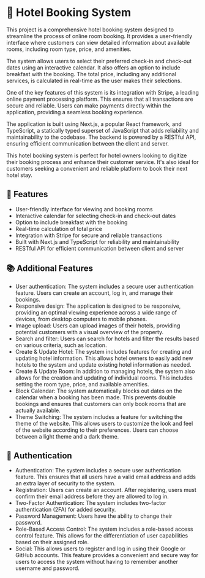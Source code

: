 # 🏨 Hotel Booking System

This project is a comprehensive hotel booking system designed to streamline the process of online room booking. It provides a user-friendly interface where customers can view detailed information about available rooms, including room type, price, and amenities.

The system allows users to select their preferred check-in and check-out dates using an interactive calendar. It also offers an option to include breakfast with the booking. The total price, including any additional services, is calculated in real-time as the user makes their selections.

One of the key features of this system is its integration with Stripe, a leading online payment processing platform. This ensures that all transactions are secure and reliable. Users can make payments directly within the application, providing a seamless booking experience.

The application is built using Next.js, a popular React framework, and TypeScript, a statically typed superset of JavaScript that adds reliability and maintainability to the codebase. The backend is powered by a RESTful API, ensuring efficient communication between the client and server.

This hotel booking system is perfect for hotel owners looking to digitize their booking process and enhance their customer service. It's also ideal for customers seeking a convenient and reliable platform to book their next hotel stay.

## 🌟 Features

- User-friendly interface for viewing and booking rooms
- Interactive calendar for selecting check-in and check-out dates
- Option to include breakfast with the booking
- Real-time calculation of total price
- Integration with Stripe for secure and reliable transactions
- Built with Next.js and TypeScript for reliability and maintainability
- RESTful API for efficient communication between client and server

## 📚 Additional Features

- User authentication: The system includes a secure user authentication feature. Users can create an account, log in, and manage their bookings.
- Responsive design: The application is designed to be responsive, providing an optimal viewing experience across a wide range of devices, from desktop computers to mobile phones.
- Image upload: Users can upload images of their hotels, providing potential customers with a visual overview of the property.
- Search and filter: Users can search for hotels and filter the results based on various criteria, such as location.
- Create & Update Hotel: The system includes features for creating and updating hotel information. This allows hotel owners to easily add new hotels to the system and update existing hotel information as needed.
- Create & Update Room: In addition to managing hotels, the system also allows for the creation and updating of individual rooms. This includes setting the room type, price, and available amenities.
- Block Calendar: The system automatically blocks out dates on the calendar when a booking has been made. This prevents double bookings and ensures that customers can only book rooms that are actually available.
- Theme Switching: The system includes a feature for switching the theme of the website. This allows users to customize the look and feel of the website according to their preferences. Users can choose between a light theme and a dark theme.

## 🔐 Authentication

- Authentication: The system includes a secure user authentication feature. This ensures that all users have a valid email address and adds an extra layer of security to the system.
- Registration: Users can create an account. After registering, users must confirm their email address before they are allowed to log in.
- Two-Factor Authentication: The system includes two-factor authentication (2FA) for added security.
- Password Management: Users have the ability to change their password.
- Role-Based Access Control: The system includes a role-based access control feature. This allows for the differentiation of user capabilities based on their assigned role.
- Social: This allows users to register and log in using their Google or GitHub accounts. This feature provides a convenient and secure way for users to access the system without having to remember another username and password.
